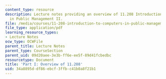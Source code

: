 ```yaml
---
content_type: resource
description: Lecture notes providing an overview of 11.208 Introduction to Computers
  in Public Management II.
file: /media/courses/11-208-introduction-to-computers-in-public-management-ii-january-iap-2002/34a8895ddf86ebcf3ffbc41b0a8f21b1_lect11.pdf
file_type: application/pdf
learning_resource_types:
- Lecture Notes
ocw_type: OCWFile
parent_title: Lecture Notes
parent_type: CourseSection
parent_uid: 09d20aee-3e3b-ff6e-ee5f-89d41fcbedbc
resourcetype: Document
title: 'Part I: Overview of 11.208'
uid: 34a8895d-df86-ebcf-3ffb-c41b0a8f21b1
---
```

